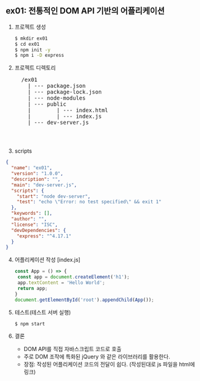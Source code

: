 ## ex01: 전통적인 DOM API 기반의 어플리케이션

1. 프로젝트 생성
   ```bash
   $ mkdir ex01
   $ cd ex01
   $ npm init -y
   $ npm i -D express
   ```
2. 프로젝트 디렉토리
   <pre>
     /ex01
       | --- package.json
       | --- package-lock.json
       | --- node-modules
       | --- public
       |        | --- index.html
       |        | --- index.js
       | --- dev-server.js
   <pre>

3. scripts
```json
{
  "name": "ex01",
  "version": "1.0.0",
  "description": "",
  "main": "dev-server.js",
  "scripts": {
    "start": "node dev-server",
    "test": "echo \"Error: no test specified\" && exit 1"
  },
  "keywords": [],
  "author": "",
  "license": "ISC",
  "devDependencies": {
    "express": "^4.17.1"
  }
}
```

4. 어플리케이션 작성
   [index.js]
   ```javascript
   const App = () => {
    const app = document.createElement('h1');
    app.textContent = 'Hello World';
    return app;
   }
   document.getElementById('root').appendChild(App());
   ```
5. 테스트(테스트 서버 실행)
   ```bash
   $ npm start
   ```

6. 결론
   - DOM API를 직접 자바스크립트 코드로 호출
   - 주로 DOM 조작에 특화된 jQuery 와 같은 라이브러리를 활용한다.
   - 장점: 작성된 어플리케이션 코드의 전달이 쉽다. (작성된대로 js 파일을 html에 링크)
   
